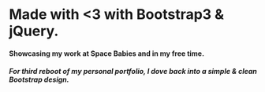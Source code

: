 # Made with <3 with Bootstrap3 & jQuery.

#### Showcasing my work at Space Babies and in my free time.

##### For third reboot of my personal portfolio, I dove back into a simple & clean Bootstrap design.
